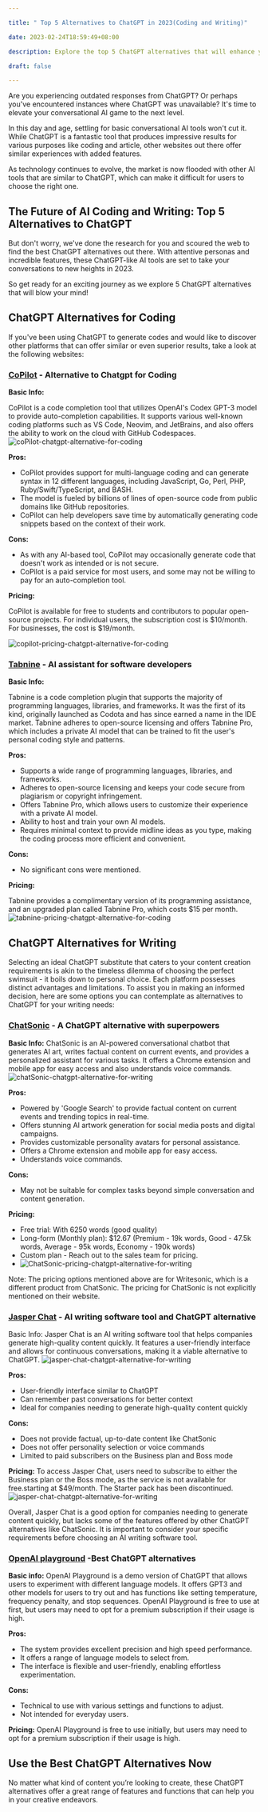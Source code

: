 ```yaml
---

title: " Top 5 Alternatives to ChatGPT in 2023(Coding and Writing)"

date: 2023-02-24T18:59:49+08:00

description: Explore the top 5 ChatGPT alternatives that will enhance your conversational AI game.Let's embark on an exciting journey to explore these mind-blowing ChatGPT alternatives.

draft: false

---
```


Are you experiencing outdated responses from ChatGPT? Or perhaps you've encountered instances where ChatGPT was unavailable? It's time to elevate your conversational AI game to the next level.

In this day and age, settling for basic conversational AI tools won't cut it. While ChatGPT is a fantastic tool that produces impressive results for various purposes like coding and article, other websites out there offer similar experiences with added features.

As technology continues to evolve, the market is now flooded with other AI tools that are similar to ChatGPT, which can make it difficult for users to choose the right one.

## **The Future of AI Coding and Writing: Top 5 Alternatives to ChatGPT**
But don't worry, we've done the research for you and scoured the web to find the best ChatGPT alternatives out there. With attentive personas and incredible features, these ChatGPT-like AI tools are set to take your conversations to new heights in 2023.

So get ready for an exciting journey as we explore 5 ChatGPT alternatives that will blow your mind!

## **ChatGPT Alternatives for Coding**

If you've been using ChatGPT to generate codes and would like to discover other platforms that can offer similar or even superior results, take a look at the following websites:

### **[CoPilot](https://github.com/features/copilot) - Alternative to Chatgpt for Coding**

**Basic Info:**

CoPilot is a code completion tool that utilizes OpenAI's Codex GPT-3 model to provide auto-completion capabilities. It supports various well-known coding platforms such as VS Code, Neovim, and JetBrains, and also offers the ability to work on the cloud with GitHub Codespaces.
![coPilot-chatgpt-alternative-for-coding](https://user-images.githubusercontent.com/125871625/221226963-c7006545-9e57-469c-ac38-fb9d20ea6329.png)

**Pros:**

- CoPilot provides support for multi-language coding and can generate syntax in 12 different languages, including JavaScript, Go, Perl, PHP, Ruby/Swift/TypeScript, and BASH.
- The model is fueled by billions of lines of open-source code from public domains like GitHub repositories.
- CoPilot can help developers save time by automatically generating code snippets based on the context of their work.

**Cons:**

- As with any AI-based tool, CoPilot may occasionally generate code that doesn't work as intended or is not secure.
- CoPilot is a paid service for most users, and some may not be willing to pay for an auto-completion tool.

**Pricing:**

CoPilot is available for free to students and contributors to popular open-source projects. For individual users, the subscription cost is $10/month. For businesses, the cost is $19/month.

![copilot-pricing-chatgpt-alternative-for-coding](https://user-images.githubusercontent.com/125871625/221226994-4ba648d6-ccca-4fe6-889c-c30a4af4d4d8.png)

### [Tabnine](https://www.tabnine.com/)  **-** AI assistant for software developers

**Basic Info:**

Tabnine is a code completion plugin that supports the majority of programming languages, libraries, and frameworks. It was the first of its kind, originally launched as Codota and has since earned a name in the IDE market. Tabnine adheres to open-source licensing and offers Tabnine Pro, which includes a private AI model that can be trained to fit the user's personal coding style and patterns.

**Pros:**

- Supports a wide range of programming languages, libraries, and frameworks.
- Adheres to open-source licensing and keeps your code secure from plagiarism or copyright infringement.
- Offers Tabnine Pro, which allows users to customize their experience with a private AI model.
- Ability to host and train your own AI models.
- Requires minimal context to provide midline ideas as you type, making the coding process more efficient and convenient.

**Cons:**

- No significant cons were mentioned.

**Pricing:**

Tabnine provides a complimentary version of its programming assistance, and an upgraded plan called Tabnine Pro, which costs $15 per month.
![tabnine-pricing-chatgpt-alternative-for-coding](https://user-images.githubusercontent.com/125871625/221227099-bd48a25c-0b08-4e64-924b-d42b79bded7d.png)

## **ChatGPT Alternatives for Writing**

Selecting an ideal ChatGPT substitute that caters to your content creation requirements is akin to the timeless dilemma of choosing the perfect swimsuit - it boils down to personal choice. Each platform possesses distinct advantages and limitations. To assist you in making an informed decision, here are some options you can contemplate as alternatives to ChatGPT for your writing needs:

### **[ChatSonic](https://writesonic.com/?via=cg) - A ChatGPT alternative with superpowers**

**Basic Info:** ChatSonic is an AI-powered conversational chatbot that generates AI art, writes factual content on current events, and provides a personalized assistant for various tasks. It offers a Chrome extension and mobile app for easy access and also understands voice commands.
![chatSonic-chatgpt-alternative-for-writing](https://user-images.githubusercontent.com/125871625/221226532-00b84c0d-9ce2-4228-b8d7-c2c5b5cb6cd7.png)


**Pros:**

- Powered by 'Google Search' to provide factual content on current events and trending topics in real-time.
- Offers stunning AI artwork generation for social media posts and digital campaigns.
- Provides customizable personality avatars for personal assistance.
- Offers a Chrome extension and mobile app for easy access.
- Understands voice commands.

**Cons:**

- May not be suitable for complex tasks beyond simple conversation and content generation.

**Pricing:**

- Free trial: With 6250 words (good quality)
- Long-form (Monthly plan): $12.67 (Premium - 19k words, Good - 47.5k words, Average - 95k words, Economy - 190k words)
- Custom plan - Reach out to the sales team for pricing.
- ![ChatSonic-pricing-chatgpt-alternative-for-writing](https://user-images.githubusercontent.com/125871625/221226627-0ccb5bb1-c13e-402e-afe9-2ee6b668d017.png)


Note: The pricing options mentioned above are for Writesonic, which is a different product from ChatSonic. The pricing for ChatSonic is not explicitly mentioned on their website.

### [Jasper Chat](https://www.jasper.ai/) - AI writing software tool and ChatGPT alternative

Basic Info: Jasper Chat is an AI writing software tool that helps companies generate high-quality content quickly. It features a user-friendly interface and allows for continuous conversations, making it a viable alternative to ChatGPT.
![jasper-chat-chatgpt-alternative-for-writing](https://user-images.githubusercontent.com/125871625/221226669-cbba4fd9-f941-4ce5-afd8-9bede95769f3.png)

**Pros:**

- User-friendly interface similar to ChatGPT
- Can remember past conversations for better context
- Ideal for companies needing to generate high-quality content quickly

**Cons:**

- Does not provide factual, up-to-date content like ChatSonic
- Does not offer personality selection or voice commands
- Limited to paid subscribers on the Business plan and Boss mode

**Pricing:** To access Jasper Chat, users need to subscribe to either the Business plan or the Boss mode, as the service is not available for free.starting at $49/month. The Starter pack has been discontinued.
![jasper-chat-chatgpt-alternative-for-writing](https://user-images.githubusercontent.com/125871625/221226881-31483a5d-6584-48fe-86cf-42ddfabe699d.png)

Overall, Jasper Chat is a good option for companies needing to generate content quickly, but lacks some of the features offered by other ChatGPT alternatives like ChatSonic. It is important to consider your specific requirements before choosing an AI writing software tool.

### **[OpenAI playground](https://platform.openai.com/playground) -Best ChatGPT alternatives**

**Basic info:** OpenAI Playground is a demo version of ChatGPT that allows users to experiment with different language models. It offers GPT3 and other models for users to try out and has functions like setting temperature, frequency penalty, and stop sequences. OpenAI Playground is free to use at first, but users may need to opt for a premium subscription if their usage is high.

**Pros:**

- The system provides excellent precision and high speed performance.
- It offers a range of language models to select from.
- The interface is flexible and user-friendly, enabling effortless experimentation.

**Cons:**

- Technical to use with various settings and functions to adjust.
- Not intended for everyday users.

**Pricing:** OpenAI Playground is free to use initially, but users may need to opt for a premium subscription if their usage is high.


## Use the Best ChatGPT Alternatives Now
No matter what kind of content you’re looking to create, these ChatGPT alternatives offer a great range of features and functions that can help you in your creative endeavors. 
